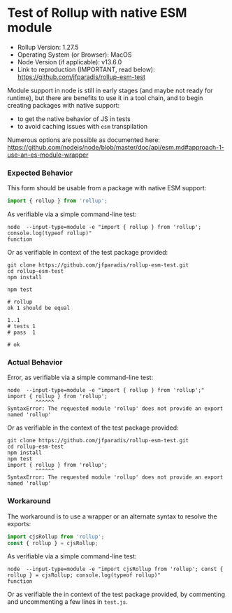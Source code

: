 # Test of Rollup with native ESM module

<!--
  ⚡️ katchow! We 💛 issues.

  Please - do not - remove this template.
  Please - do not - skip or remove parts of this template.
  Or your issue may be closed.

  👉🏽 Need help or tech support? Please don't open an issue!
  Head to https://gitter.im/rollup/rollup or https://stackoverflow.com/questions/tagged/rollupjs

  👉🏽 Is this issue related to an official plugin? Please do not open an issue here, go to the plugins repository instead: https://github.com/rollup/plugins/issues

  ❤️ Rollup? Please consider supporting our collective:
  👉 https://opencollective.com/rollup/donate
-->

- Rollup Version: 1.27.5
- Operating System (or Browser): MacOS
- Node Version (if applicable): v13.6.0
- Link to reproduction (IMPORTANT, read below): https://github.com/jfparadis/rollup-esm-test

<!--
  Issues without minimal reproductions will be closed! Please provide a link to one by:
  1. Using the REPL at https://rollupjs.org/repl/, or
  2. Using the REPL.it reproduction template at https://repl.it/@rollup/rollup-repro
     (allows full use of all rollup options and plugins), or
  3. Provide a minimal repository link (Read https://git.io/fNzHA for instructions).
     These may take more time to triage than the other options.

  For some bugs it this may seem like overkill but believe us, very often what seems like a
  "clear issue" is actually specific to some details of your setup. Having a runnable
  reproduction not only "proves" your bug to us but also allows us to spend all our effort
  fixing the bug instead of struggling to understand your issue.
-->

Module support in node is still in early stages (and maybe not ready for runtime), but there are  benefits to use it in a tool chain, and to begin creating packages with native support:
- to get the native behavior of JS in tests
- to avoid caching issues with `esm` transpilation

Numerous options are possible as documented here:
https://github.com/nodejs/node/blob/master/doc/api/esm.md#approach-1-use-an-es-module-wrapper

### Expected Behavior

This form should be usable from a package with native ESM support:
``` js
import { rollup } from 'rollup';
```

As verifiable via a simple command-line test:
```
node  --input-type=module -e "import { rollup } from 'rollup'; console.log(typeof rollup)"
function
```

Or as verifiable in context of the test package provided:
```
git clone https://github.com/jfparadis/rollup-esm-test.git
cd rollup-esm-test
npm install

npm test

# rollup
ok 1 should be equal

1..1
# tests 1
# pass  1

# ok
```

### Actual Behavior

Error, as verifiable via a simple command-line test:
```
node  --input-type=module -e "import { rollup } from 'rollup';"
import { rollup } from 'rollup';
         ^^^^^^
SyntaxError: The requested module 'rollup' does not provide an export named 'rollup'
```

Or as verifiable in the context of the test package provided:
```
git clone https://github.com/jfparadis/rollup-esm-test.git
cd rollup-esm-test
npm install
npm test
import { rollup } from 'rollup';
         ^^^^^^
SyntaxError: The requested module 'rollup' does not provide an export named 'rollup'
```

### Workaround

The workaround is to use a wrapper or an alternate syntax to resolve the exports:
```js
import cjsRollup from 'rollup';
const { rollup } = cjsRollup;
```

As verifiable via a simple command-line test:
```
node  --input-type=module -e "import cjsRollup from 'rollup'; const { rollup } = cjsRollup; console.log(typeof rollup)"
function
```

Or as verifiable the in context of the test package provided, by commenting and uncommenting a few lines in `test.js`.

<!--
  Most issues can be expressed or demonstrated through the REPL or a repository.
  However, the situation may arise where some small code snippets also need to
  be provided. In that situation, please add your code below using
  Fenced Code Blocks (https://help.github.com/articles/creating-and-highlighting-code-blocks/)
-->
